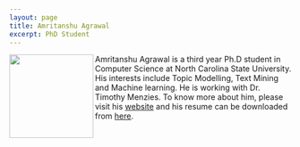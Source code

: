 ```yaml
---
layout: page
title: Amritanshu Agrawal
excerpt: PhD Student
---
```


 
<img align="left" width="150"
src="http://static.wixstatic.com/media/1bf308_01e141375f454173b368feb66f3ee865.png_srz_p_325_348_75_22_0.50_1.20_0.00_png_srz"> Amritanshu Agrawal is a third year
Ph.D student in Computer Science at North Carolina State University. 
His interests include Topic Modelling, Text Mining and Machine learning. He is working with Dr. Timothy Menzies.
To know more about him, please visit his [website](http://www.amritanshu.us) 
and his resume can be downloaded from [here](http://tiny.cc/amritag).

